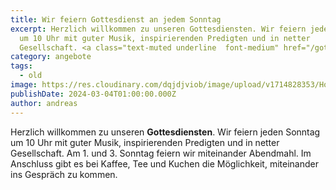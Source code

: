 ```yaml
---
title: Wir feiern Gottesdienst an jedem Sonntag
excerpt: Herzlich willkommen zu unseren Gottesdiensten. Wir feiern jeden Sonntag
  um 10 Uhr mit guter Musik, inspirierenden Predigten und in netter
  Gesellschaft. <a class="text-muted underline  font-medium" href="/gottesdienste">Mehr anzeigen</a>.
category: angebote
tags:
  - old
image: https://res.cloudinary.com/dqjdjviob/image/upload/v1714828353/Homepage/Ja-Altar_oghsnx_whfe42.jpg
publishDate: 2024-03-04T01:00:00.000Z
author: andreas
---
```


Herzlich willkommen zu unseren **Gottesdiensten**. Wir feiern jeden Sonntag um 10 Uhr mit guter Musik, inspirierenden Predigten und in netter Gesellschaft. Am 1. und 3. Sonntag feiern wir miteinander Abendmahl. Im Anschluss gibt es bei Kaffee, Tee und Kuchen die Möglichkeit, miteinander ins Gespräch zu kommen.
